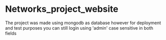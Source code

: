 # Networks_project_website
The project was made using mongodb as database however for deployment and test purposes you can still login using 'admin' case sensitive in both fields
